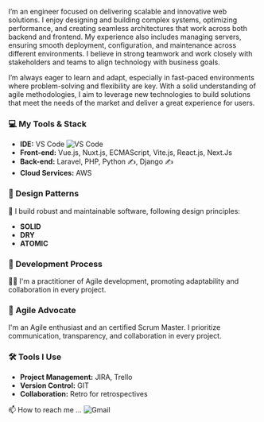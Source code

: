 I’m an engineer focused on delivering scalable and innovative web solutions. I enjoy designing and building complex systems, optimizing performance, and creating seamless architectures that work across both backend and frontend. My experience also includes managing servers, ensuring smooth deployment, configuration, and maintenance across different environments. I believe in strong teamwork and work closely with stakeholders and teams to align technology with business goals.

I’m always eager to learn and adapt, especially in fast-paced environments where problem-solving and flexibility are key. With a solid understanding of agile methodologies, I aim to leverage new technologies to build solutions that meet the needs of the market and deliver a great experience for users.


### 💻 My Tools & Stack

- **IDE:** VS Code ![VS Code](https://img.shields.io/badge/-VSCode-%23007ACC?style=flat-square&logo=visual-studio-code)
- **Front-end:** Vue.js, Nuxt.js, ECMAScript, Vite.js, React.js, Next.Js
- **Back-end:** Laravel, PHP, Python ✍️, Django ✍️
- **Cloud Services:** AWS

### 🎨 Design Patterns

🔨 I build robust and maintainable software, following design principles:
- **SOLID**
- **DRY**
- **ATOMIC**

### 🚀 Development Process

🏃‍♂️ I'm a practitioner of Agile development, promoting adaptability and collaboration in every project.

### 🚀 Agile Advocate

I'm an Agile enthusiast and an certified Scrum Master. I prioritize communication, transparency, and collaboration in every project.

### 🛠️ Tools I Use

- **Project Management:** JIRA, Trello
- **Version Control:** GIT
- **Collaboration:** Retro for retrospectives

📫 How to reach me ... ![Gmail](https://img.shields.io/badge/-kanokhossain.se@gmail.com-EA4335?style=flat-square&logoColor=black&logo=mail.ru&link=kanokhossain.tech@gmail.com)

